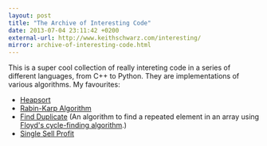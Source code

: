 ```yaml
---
layout: post
title: "The Archive of Interesting Code"
date: 2013-07-04 23:11:42 +0200
external-url: http://www.keithschwarz.com/interesting/
mirror: archive-of-interesting-code.html
---
```


This is a super cool collection of really intereting code in a series of
different languages, from C++ to Python. They are implementations of various
algorithms. My favourites:

- [Heapsort][]
- [Rabin-Karp Algorithm][]
- [Find Duplicate][] (An algorithm to find a repeated element in an array using
  [Floyd's cycle-finding algorithm].)
- [Single Sell Profit][]

[Heapsort]: /mirrors/archive-of-interesting-code/heapsort.hh
[Rabin-Karp Algorithm]: /mirrors/archive-of-interesting-code/RabinKarp.hh
[Find Duplicate]: /mirrors/archive-of-interesting-code/FindDuplicate.py
[Floyd's cycle-finding algorithm]: http://en.wikipedia.org/wiki/Cycle_detection#Tortoise_and_hare
[Single Sell Profit]: /mirrors/archive-of-interesting-code/SingleSellProfit.py
